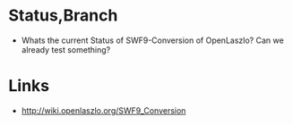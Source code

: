 # Status,Branch #

  * Whats the current Status of SWF9-Conversion of OpenLaszlo? Can we already test something?


# Links #

  * http://wiki.openlaszlo.org/SWF9_Conversion